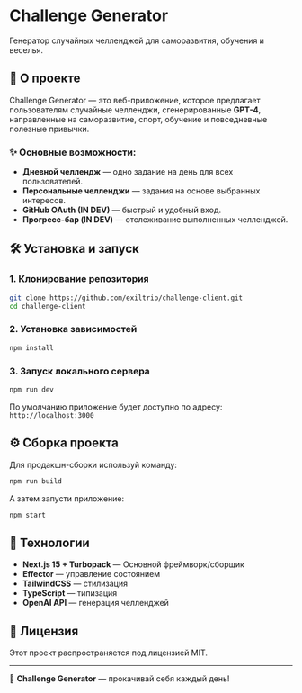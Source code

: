# Challenge Generator

Генератор случайных челленджей для саморазвития, обучения и веселья.

## 🚀 О проекте
Challenge Generator — это веб-приложение, которое предлагает пользователям случайные челленджи, сгенерированные **GPT-4**, направленные на саморазвитие, спорт, обучение и повседневные полезные привычки.

### ✨ Основные возможности:
- **Дневной челлендж** — одно задание на день для всех пользователей.
- **Персональные челленджи** — задания на основе выбранных интересов.
- **GitHub OAuth (IN DEV)** — быстрый и удобный вход.
- **Прогресс-бар (IN DEV)** — отслеживание выполненных челленджей.

## 🛠️ Установка и запуск

### 1. Клонирование репозитория
```sh
git clone https://github.com/exiltrip/challenge-client.git
cd challenge-client
```

### 2. Установка зависимостей
```sh
npm install
```

### 3. Запуск локального сервера
```sh
npm run dev
```
По умолчанию приложение будет доступно по адресу: `http://localhost:3000`

## ⚙️ Сборка проекта
Для продакшн-сборки используй команду:
```sh
npm run build
```
А затем запусти приложение:
```sh
npm start
```

## 📌 Технологии
- **Next.js 15 + Turbopack** — Основной фреймворк/сборщик
- **Effector** — управление состоянием
- **TailwindCSS** — стилизация
- **TypeScript** — типизация
- **OpenAI API** — генерация челленджей

## 📄 Лицензия
Этот проект распространяется под лицензией MIT.

---
🎯 **Challenge Generator** — прокачивай себя каждый день!

